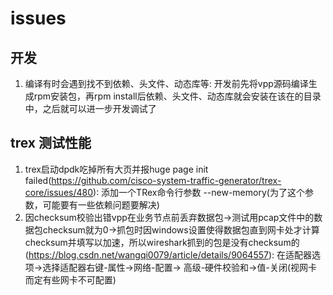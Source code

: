 # issues
## 开发
1. 编译有时会遇到找不到依赖、头文件、动态库等: 开发前先将vpp源码编译生成rpm安装包，再rpm install后依赖、头文件、动态库就会安装在该在的目录中，之后就可以进一步开发调试了
## trex 测试性能
1. trex启动dpdk吃掉所有大页并报huge page init failed(https://github.com/cisco-system-traffic-generator/trex-core/issues/480): 添加一个TRex命令行参数 --new-memory(为了这个参数，可能要有一些依赖问题要解决)
2. 因checksum校验出错vpp在业务节点前丢弃数据包->测试用pcap文件中的数据包checksum就为0->抓包时因windows设置使得数据包直到网卡处才计算checksum并填写以加速，所以wireshark抓到的包是没有checksum的(https://blog.csdn.net/wangqi0079/article/details/9064557): 在适配器选项->选择适配器右键-属性->网络-配置-> 高级-硬件校验和->值-关闭(视网卡而定有些网卡不可配置)
